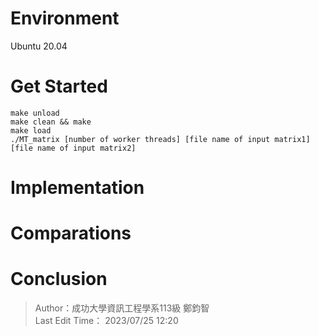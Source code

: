 # Environment
Ubuntu 20.04  
# Get Started
`make unload`  
`make clean && make`  
`make load`  
`./MT_matrix [number of worker threads] [file name of input matrix1] [file name of input matrix2]`  

# Implementation

# Comparations

# Conclusion

> Author：成功大學資訊工程學系113級 鄭鈞智  
> Last Edit Time： 2023/07/25 12:20
